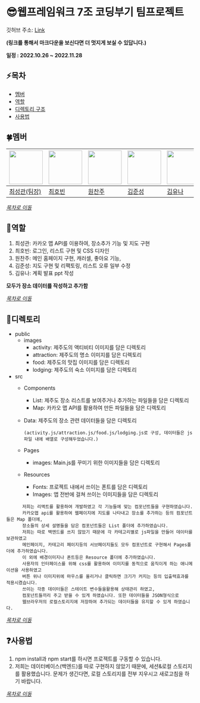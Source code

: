 # :sunglasses:웹프레임워크 7조 코딩부기 팀프로젝트
깃허브 주소: [Link](https://github.com/2022-WF1-CodingBugi/Eodrae_gamdi)

**(링크를 통해서 마크다운을 보신다면 더 멋지게 보실 수 있답니다.)**

<B> 일정 : 2022.10.26 ~ 2022.11.28 </B><br>

## :zap:목차
* [멤버](#four_leaf_clover멤버)
* [역할](#bust_in_silhouette역할)
* [디렉토리 구조](#book디렉토리)
* [사용법](#question사용법)

## :four_leaf_clover:멤버
| <a href="https://github.com/kwani6684"><img src="https://avatars.githubusercontent.com/u/112394220?v=4" width="90" height="90"></a> | <a href="https://github.com/jueun0725"><img src="https://avatars.githubusercontent.com/u/103445254?v=4" width="90" height="90"></a> | <a href="https://github.com/wonchanjoo"><img src="https://avatars.githubusercontent.com/u/92321183?v=4" width="90" height="90"></a> | <a href="https://github.com/newJunsung"><img src="https://avatars.githubusercontent.com/u/107932188?v=4" width="90" height="90"></a> | <a href="https://github.com/Fineday-yn"><img src="https://avatars.githubusercontent.com/u/81400435?v=4" width="90" height="90"></a> |
| ----- | ----- | ----- | ----- | ----- |
| [최성관(팀장)](https://github.com/kwani6684) | [최호빈](https://github.com/zzawang) | [원찬주](https://github.com/wonchanjoo) | [김준성](https://github.com/newJunsung) | [김유나](https://github.com/Fineday-yn) |

_[목차로 이동](#zap목차)_

## :bust_in_silhouette:역할
1. 최성관: 카카오 맵 API를 이용하여, 장소추가 기능 및 지도 구현
2. 최호빈: 로그인, 리스트 구현 및 CSS 디자인
3. 원찬주: 메인 홈페이지 구현, 캐러셀, 좋아요 기능, 
4. 김준성: 지도 구현 및 리팩토링, 리스트 오류 일부 수정
5. 김유나: 계획 발표 ppt 작성

**모두가 장소 데이터를 작성하고 추가함**

_[목차로 이동](#zap목차)_

## :book:디렉토리

* public
  * images
    * activity: 제주도의 액티비티 이미지를 담은 디렉토리
    * attraction: 제주도의 명소 이미지를 담은 디렉토리
    * food: 제주도의 맛집 이미지를 담은 디렉토리
    * lodging: 제주도의 숙소 이미지를 담은 디렉토리
* src
  * Components
    * List: 제주도 장소 리스트를 보여주거나 추가하는 파일들을 담은 디렉토리
    * Map: 카카오 맵 API를 활용하여 만든 파일들을 담은 디렉토리
  * Data: 제주도의 장소 관련 데이터들을 담은 디렉토리
        
        (activity.js/attraction.js/food.js/lodging.js로 구성, 데이터들은 js파일 내에 배열로 구성해두었습니다.)
  * Pages
    * images: Main.js를 꾸미기 위한 이미지들을 담은 디렉토리
  * Resources
    * Fonts: 프로젝트 내에서 쓰이는 폰트를 담은 디렉토리
    * Images: 앱 전반에 걸쳐 쓰이는 이미지들을 담은 디렉토리

```
      저희는 리액트를 활용하여 개발하였고 각 기능들에 맞는 컴포넌트들을 구현하였습니다. 
      카카오맵 api를 활용하여 웹페이지에 지도를 나타내고 장소를 추가하는 등의 컴포넌트들은 Map 폴더에,
      장소들의 상세 설명들을 담은 컴포넌트들은 List 폴더에 추가하였습니다.
      저희는 따로 백엔드를 쓰지 않았기 때문에 각 카테고리별로 js파일을 만들어 데이터를 보관하였고
      메인페이지, 카테고리 페이지등의 서브페이지들도 모두 컴포넌트로 구현해서 Pages폴더에 추가하였습니다.
      이 외에 배경이미지나 폰트등은 Resource 폴더에 추가하였습니다.
      사용자의 인터페이스를 위해 css를 활용하여 이미지를 동적으로 움직이게 하는 애니메이션을 사용하였고 
      버튼 위나 이미지위에 마우스를 올리거나 클릭하면 크기가 커지는 등의 입출력효과를 적용시켰습니다.
      쓰이는 각종 데이터들은 스테이트 변수들을활용해 상태관리 하였고,
      컴포넌트들끼리 주고 받을 수 있게 하였습니다. 또한 데이터들을 JSON형식으로 
      웹브라우저의 로컬스토리지에 저장하여 추가되는 데이터들을 유지할 수 있게 하였습니다.
```

_[목차로 이동](#zap목차)_

## :question:사용법
1. npm install과 npm start를 하시면 프로젝트를 구동할 수 있습니다.
2. 저희는 데이터베이스(백엔드)를 따로 구현하지 않았기 때문에, 세션&로컬 스토리지를 활용했습니다. 문제가 생긴다면, 로컬 스토리지를 전부 지우시고 새로고침을 하기 바랍니다.

_[목차로 이동](#zap목차)_
